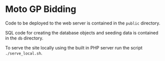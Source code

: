 # Moto GP Bidding

Code to be deployed to the web server is contained in the `public` directory.

SQL code for creating the database objects and seeding data is contained in the `db` directory.

To serve the site locally using the built in PHP server run the script  `./serve_local.sh`.
